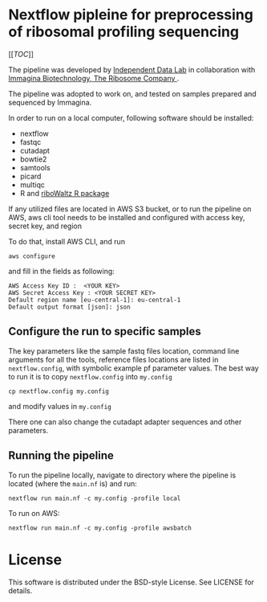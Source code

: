 # Nextflow pipleine for preprocessing of ribosomal profiling sequencing

[[_TOC_]]


The pipeline was developed by 
[Independent Data Lab](https://www.independentdatalab.com/) 
in collaboration with 
[Immagina Biotechnology, The Ribosome Company ](https://www.immaginabiotech.com/).

The pipeline was adopted to work on, and tested on samples prepared and 
sequenced by Immagina.

In order to run on a local computer, following software should be installed:

*  nextflow
*  fastqc
*  cutadapt
*  bowtie2
*  samtools
*  picard
*  multiqc
*  R and [riboWaltz R package](https://github.com/LabTranslationalArchitectomics/riboWaltz)

If any utilized files are located in AWS S3 bucket, or to run the pipeline on AWS,
aws cli tool needs to be installed and configured with access key, secret key, and region

To do that, install AWS CLI, and run
```
aws configure
```

 and fill in the fields as following:

```
AWS Access Key ID :  <YOUR KEY>
AWS Secret Access Key : <YOUR SECRET KEY>
Default region name [eu-central-1]: eu-central-1
Default output format [json]: json
```

## Configure the run to specific samples

The key parameters like the sample fastq files location, command line arguments for 
all the tools, reference files locations are listed in `nextflow.config`, with 
symbolic example pf parameter values. The best way to run it is to copy 
`nextflow.config` into `my.config`


```
cp nextflow.config my.config
```

and modify values in `my.config`

There one can also change the cutadapt adapter sequences and other parameters.

## Running the pipeline

To run the pipeline locally, navigate to directory where the pipeline is located 
(where the `main.nf` is) and run:

```
nextflow run main.nf -c my.config -profile local
```

To run on AWS:

```
nextflow run main.nf -c my.config -profile awsbatch
```

# License

 This software is distributed under the BSD-style License. See LICENSE for details.

